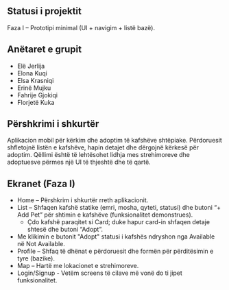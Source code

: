 ## Statusi i projektit
Faza I – Prototipi minimal (UI + navigim + listë bazë).

## Anëtaret e grupit

- Elë Jerlija
- Elona Kuqi
- Elsa Krasniqi
- Erinë Mujku
- Fahrije Gjokiqi
- Florjetë Kuka

## Përshkrimi i shkurtër
Aplikacion mobil për kërkim dhe adoptim të kafshëve shtëpiake. Përdoruesit shfletojnë listën e kafshëve, hapin detajet dhe dërgojnë kërkesë për adoptim. Qëllimi është të lehtësohet lidhja mes strehimoreve dhe adoptuesve përmes një UI të thjeshtë dhe të qartë.


## Ekranet (Faza I)
- Home – Përshkrim i shkurtër rreth aplikacionit.
- List – Shfaqen kafshë statike (emri, mosha, qyteti, statusi) dhe butoni “+ Add Pet” për shtimin e kafshëve (funksionalitet demonstrues).
  - Çdo kafshë paraqitet si Card; duke hapur card-in shfaqen detaje shtesë dhe butoni “Adopt”.
- Me klikimin e butonit "Adopt" statusi i kafshës ndryshon nga Available në Not Available.
- Profile – Shfaq të dhënat e përdoruesit dhe formën për përditësimin e tyre (bazike).
- Map – Hartë me lokacionet e strehimoreve.
- Login/Signup - Vetëm screens të cilave më vonë do ti jipet funksionalitet.
